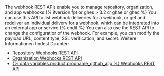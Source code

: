 The webhook REST APIs enable you to manage repository, organization, and app webhooks.{% ifversion fpt or ghes > 3.2 or ghae or ghec %} You can use this API to list webhook deliveries for a webhook, or get and redeliver an individual delivery for a webhook, which can be integrated into an external app or service.{% endif %} You can also use the REST API to change the configuration of the webhook. For example, you can modify the payload URL, content type, SSL verification, and secret. Weitere Informationen findest Du unter:

- [Repository Webhooks REST API](/rest/reference/repos#webhooks)
- [Organization Webhooks REST API](/rest/reference/orgs#webhooks)
- [{% data variables.product.prodname_github_app %} Webhooks REST API](/rest/reference/apps#webhooks)
